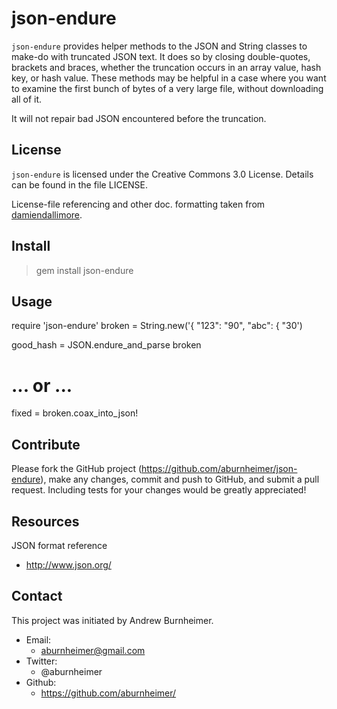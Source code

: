 json-endure
===========

`json-endure` provides helper methods to the JSON and String classes to
make-do with truncated JSON text.  It does so by closing
double-quotes, brackets and braces, whether the truncation occurs in
an array value, hash key, or hash value.  These methods may be helpful
in a case where you want to examine the first bunch of bytes of a very
large file, without downloading all of it.

It will not repair bad JSON encountered before the truncation.

License
-------

`json-endure` is licensed under the Creative Commons 3.0 License.
Details can be found in the file LICENSE.

License-file referencing and other doc. formatting taken from
[damiendallimore](https://github.com/damiendallimore "damiendallimore on GitHub").

Install
-------

> gem install json-endure

Usage
-----

  require 'json-endure'
  broken = String.new('{ "123": "90", "abc": { "30')

  good_hash = JSON.endure_and_parse broken

  # ... or ...
  fixed = broken.coax_into_json!

Contribute
----------

Please fork the GitHub project (https://github.com/aburnheimer/json-endure),
make any changes, commit and push to GitHub, and submit a pull request.  Including
tests for your changes would be greatly appreciated!

Resources
---------

JSON format reference

* http://www.json.org/

Contact
-------

This project was initiated by Andrew Burnheimer.

* Email:
  * aburnheimer@gmail.com
* Twitter:
  * @aburnheimer
* Github:
  * https://github.com/aburnheimer/
